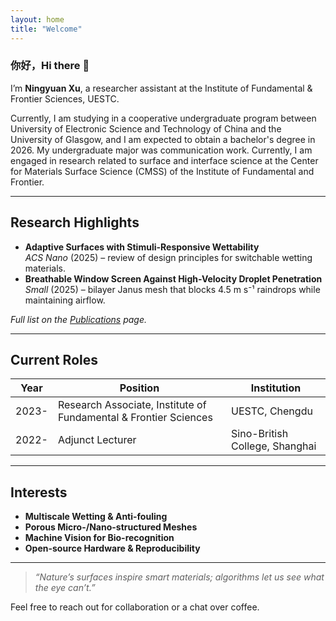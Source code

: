 ```yaml
---
layout: home
title: "Welcome"
---
```


<!-- Hero ------------------------------------------------------------------ -->
### 你好，Hi there 👋

I’m **Ningyuan Xu**, a researcher assistant at the Institute of Fundamental & Frontier
Sciences, UESTC.  

Currently, I am studying in a cooperative undergraduate program between University of Electronic Science and Technology of China and the University of Glasgow, and I am expected to obtain a bachelor's degree in 2026. My undergraduate major was communication work. Currently, I am engaged in research related to surface and interface science at the Center for Materials Surface Science (CMSS) of the Institute of Fundamental and Frontier.

---

## Research Highlights
- **Adaptive Surfaces with Stimuli-Responsive Wettability**  
  *ACS Nano* (2025) – review of design principles for switchable wetting
  materials.
- **Breathable Window Screen Against High-Velocity Droplet Penetration**  
  *Small* (2025) – bilayer Janus mesh that blocks 4.5 m s⁻¹ raindrops while
  maintaining airflow.

*Full list on the [Publications](/publications) page.*

---

## Current Roles
| Year | Position | Institution |
|------|----------|-------------|
| 2023- | Research Associate, Institute of Fundamental & Frontier Sciences | UESTC, Chengdu |
| 2022- | Adjunct Lecturer | Sino-British College, Shanghai |

---

## Interests
- **Multiscale Wetting & Anti-fouling**
- **Porous Micro-/Nano-structured Meshes**
- **Machine Vision for Bio-recognition**
- **Open-source Hardware & Reproducibility**

---

> *“Nature’s surfaces inspire smart materials; algorithms let us see what the eye can’t.”*

Feel free to reach out for collaboration or a chat over coffee.
